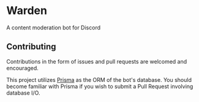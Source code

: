 # Warden

A content moderation bot for Discord

## Contributing

Contributions in the form of issues and pull requests are welcomed and encouraged.

This project utilizes [Prisma](https://prisma.io) as the ORM of the bot's database. You should become familiar with Prisma if you wish to submit a Pull Request involving database I/O.
